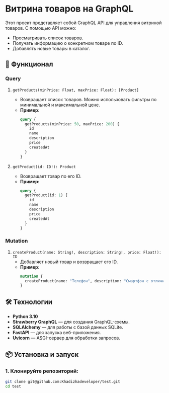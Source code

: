 # Витрина товаров на GraphQL

Этот проект представляет собой GraphQL API для управления витриной товаров. С помощью API можно:
- Просматривать список товаров.
- Получать информацию о конкретном товаре по ID.
- Добавлять новые товары в каталог.

## 🚀 Функционал

### Query
1. `getProducts(minPrice: Float, maxPrice: Float): [Product]`
   - Возвращает список товаров. Можно использовать фильтры по минимальной и максимальной цене.
   - **Пример:**
     ```graphql
     query {
       getProducts(minPrice: 50, maxPrice: 200) {
         id
         name
         description
         price
         createdAt
       }
     }
     ```

2. `getProduct(id: ID!): Product`
   - Возвращает товар по его ID.
   - **Пример:**
     ```graphql
     query {
       getProduct(id: 1) {
         id
         name
         description
         price
         createdAt
       }
     }
     ```

### Mutation
1. `createProduct(name: String!, description: String!, price: Float!): ID`
   - Добавляет новый товар и возвращает его ID.
   - **Пример:**
     ```graphql
     mutation {
       createProduct(name: "Телефон", description: "Смартфон с отличной камерой", price: 500) 
     }
     ```

## 🛠️ Технологии
- **Python 3.10**
- **Strawberry GraphQL** — для создания GraphQL-схемы.
- **SQLAlchemy** — для работы с базой данных SQLite.
- **FastAPI** — для запуска веб-приложения.
- **Uvicorn** — ASGI-сервер для обработки запросов.

## 📦 Установка и запуск

### 1. Клонируйте репозиторий:
```bash
git clone git@github.com:Khadizhadeveloper/test.git
cd test
